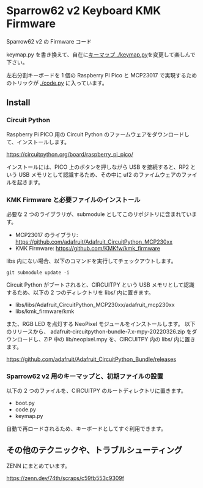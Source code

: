 # Sparrow62 v2 Keyboard KMK Firmware

Sparrow62 v2 の Firmware コード

keymap.py を書き換えて、自在に[キーマップ ./keymap.py](./keymap.py)を変更して楽しんで下さい。

左右分割キーボードを 1 個の Raspberry PI Pico と MCP23017 で実現するためのトリックが [./code.py](./code.py) に入っています。

## Install

### Circuit Python

Raspberry Pi PICO 用の Circuit Python のファームウェアをダウンロードして、インストールします。

https://circuitpython.org/board/raspberry_pi_pico/

インストールには、PICO 上のボタンを押しながら USB を接続すると、RP2 という USB メモリとして認識するため、その中に uf2 のファイムウェアのファイルを起きます。

### KMK Firmware と必要ファイルのインストール

必要な 2 つのライブラリが、submodule としてこのリポジトリに含まれています。

- MCP23017 のライブラリ: https://github.com/adafruit/Adafruit_CircuitPython_MCP230xx
- KMK Firmware: https://github.com/KMKfw/kmk_firmware

libs 内にない場合、以下のコマンドを実行してチェックアウトします。

```
git submodule update -i
```

Circuit Python がブートされると、CIRCUITPY という USB メモリとして認識するため、以下の 2 つのディレクトリを libs/ 内に置きます。

- libs/libs/Adafruit_CircuitPython_MCP230xx/adafruit_mcp230xx
- libs/kmk_firmware/kmk

また、RGB LED を点灯する NeoPixel モジュールをインストールします。
以下のリリースから、 adafruit-circuitpython-bundle-7.x-mpy-20220326.zip をダウンロードし、ZIP 中の lib/neopixel.mpy を、CIRCUITPY 内の libs/ 内に置きます。

https://github.com/adafruit/Adafruit_CircuitPython_Bundle/releases

### Sparrow62 v2 用のキーマップと、初期ファイルの設置

以下の 2 つのファイルを、CIRCUITPY のルートディレクトリに置きます。

- boot.py
- code.py
- keymap.py

自動で再ロードされるため、キーボードとしてすぐ利用できます。

## その他のテクニックや、トラブルシューティング

ZENN にまとめています。

https://zenn.dev/74th/scraps/c59fb553c9309f
